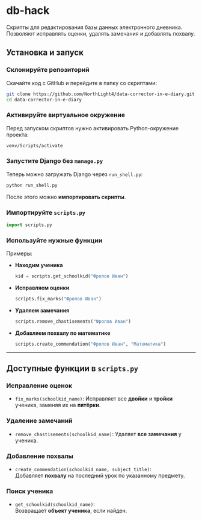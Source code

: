 # db-hack

Скрипты для редактирования базы данных электронного дневника.  
Позволяют исправлять оценки, удалять замечания и добавлять похвалу.

## Установка и запуск

### **Склонируйте репозиторий**
Скачайте код с GitHub и перейдите в папку со скриптами:
```sh
git clone https://github.com/NorthLight4/data-corrector-in-e-diary.git
cd data-corrector-in-e-diary
```

### **Активируйте виртуальное окружение**
Перед запуском скриптов нужно активировать Python-окружение проекта:
```sh
venv/Scripts/activate
```

### **Запустите Django без `manage.py`**
Теперь можно загружать Django через `run_shell.py`:
```sh
python run_shell.py
```
После этого можно **импортировать скрипты**.

### **Импортируйте `scripts.py`**
```python
import scripts.py
```

### **Используйте нужные функции**  
Примеры:

- **Находим ученика**
  ```python
  kid = scripts.get_schoolkid("Фролов Иван")
  ```

- **Исправляем оценки**
  ```python
  scripts.fix_marks("Фролов Иван")
  ```

- **Удаляем замечания**
  ```python
  scripts.remove_chastisements("Фролов Иван")
  ```

- **Добавляем похвалу по математике**
  ```python
  scripts.create_commendation("Фролов Иван", "Математика")
  ```

---

## Доступные функции в `scripts.py`

### **Исправление оценок**
- `fix_marks(schoolkid_name)`: Исправляет все **двойки** и **тройки** ученика, заменяя их на **пятёрки**.

### **Удаление замечаний**
- `remove_chastisements(schoolkid_name)`: Удаляет **все замечания** у ученика.

### **Добавление похвалы**
- `create_commendation(schoolkid_name, subject_title)`:  
  Добавляет **похвалу** на последний урок по указанному предмету.

### **Поиск ученика**
- `get_schoolkid(schoolkid_name)`:  
  Возвращает **объект ученика**, если найден.
